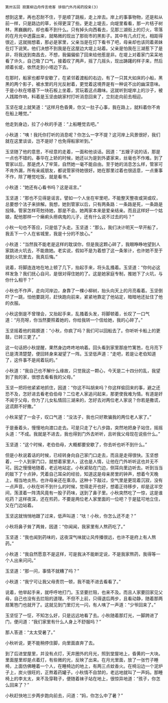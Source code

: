     第卅五回 寂寞柳边舟传言绝客 徘徊门外月闻药投亲(3) 

   想到这里，再也忍耐不住，于是顺了跳板，走上岸去。岸上的事事物物，还是和从前一样，只是路边的草，长得更深了些。更走上堤去，向堤里看看，那一片桔子树林，黑巍巍的，却也看不到什么。只有掉头向西看去，见那三湖街上的灯火，零落的在月光中透露出来，就略微的现出了那街市的黑影子。其中有几点灯光，相距得很近，这就揣想着，那必是家里，父亲当是在灯下看书了吧，母亲却也该同着弟妹在灯下说笑。他们决想不到我是在这屋边大堤上站着。父亲是怕我在三湖惹下了是非，将我送到南昌去，不想，我偏偏偷了回来给他惹是非。在堤上对着家门呆呆地看了许久，自己吸了口气，接着叹了两声，摇了几摇头，现出踌躇的样子来，然后顺着长堤，依然走到小塔边下去。

   在那时，船家也都早安歇了，在紧邻着渡船的右边，有了一只其大如床的小船，黑黑的两个影子，被水里的月光反射着，更觉着这境界是有一种说不出的幽深意味。于是小秋在塔基下一块石板上坐着，赏玩着这点趣味。这就听到堤岸上的沙子，被人践踏作响，料着是玉坚由姚家村打听消息回来了，立刻走向前去相迎。

   玉坚在堤上就笑道：“这样月色昏黄，你又一肚子心事，我在路上，就料着你不肯在船上睡觉。”

   他走到身边，拉了小秋的手道：“上船睡觉去吧。”

   小秋道：“咦！我托你打听的消息呢？你怎么一字不提？这河岸上风景很好，我们就在这里谈谈，岂不是好？也免得船家听到。”

   玉坚随了他的意思，不经意的走着，一面和他谈话。因道：“五嫂子说的话，那是一点也不错的。春华在上轿的时候，她还以为是到外婆家来，丝毫也不作难。到了管家以后，那是虎人了牢笼，自然她一毫不能自由。至于她的消息怎么样，管家可不肯外漏，所有亲戚朋友，都说管家待她很好。她在那里过着也很适意，一点重事不作，除了睡觉吃饭，就是看书。”

   小秋道：“她还有心看书吗？这是谣言。”

   玉坚道：“那也不见得是谣言。譬如一个人坐在牢里吧，不能整天整夜或哭或叹，总要想个法子来排解。我想，她到管家以后，只有两条路：一条路是死，一条路是投降。管家怎样苛尅待她，那是不会。她两家本来是爱亲结亲。而且这样好一个姑娘，配他那样一个癞痢头痨病鬼的儿子，还有什么说不过去的吗？”

   小秋一句也不答应，只是低了头走。玉坚道：“那么，我们决计明天一早开船了，我丢下一个人在省城里，我是十分的不放心。”

   小秋道：“当然我不能老是这样的耽误你，但是我这颗心碎了，我眼睁睁地望到人家跳进火坑去，不能救她。老实说，假如不是为着想了这一条笨计，也许她不至于就到火坑里去，我真后悔。”

   说着，将脚连连地在地上顿了几下，抬起手来，将头乱搔着。玉坚道：“你何必这样发急？我们抚心自问，是很对得住她的了。这是她家庭专制，推她下了火坑，与你什么相干？”

   小秋也不作声，走向河岸边，身靠了一棵小柳树，抬头向天上的月亮看着。玉坚倒吓了一跳，怕他要跳河，赶快跑向前来，紧紧地靠定了他站定，暗暗地还扯住了他的衣服。

   小秋这倒是不曾理会，又抬起手来，乱搔着头发，将脚顿着，长叹了一口气道：“月亮呀，你当然要照着她的，你给我转一个信给她，我的心碎了。”

   玉坚摇着他的肩膀道：“小秋，你疯了吗？我们可以回船去了。你听听卡船上的更鼓，已转三更了。”

   这一句话把小秋提醒，果然身边咚咚地响着。回头看到家里那座竹篱笆，在月亮下已是清清楚楚，便回转身来凝望了一阵。玉坚低声道：“走吧，若是让老伯知道了，这件事不是闹着玩的。”

   小秋道：“我自己也不解什么缘故，只觉我这一颗心，今天是二十四分的乱，我望到了我的家，很想去看看我的父母。”

   玉坚一把将他紧紧地抓住，因道：“你这不叫胡来吗？你这样偷回来的事，避之还恐不及，怎好进去看老伯伯母？二位老人家追问起来，那更使我难为情。有道是奸不闻于父母，你为了儿女私情回三湖来的，怎好去对两位老人家说？你若是撒谎，这谎颇不好撒。”

   小秋呆望了一会子，叹口气道：“没法子，我也只好欺骗我的两位老人家了。”

   于是垂着头，慢慢地向渡口走去。可是只走了七八步路，突然地把身子站住，摇摇头道：“不成。我就是不进去，我也得到门外去听听，且听我父母现在说些什么。”

   玉坚道：“这个时候，老伯伯母，大概都要安歇了，你去听也听不到什么。”

   但是小秋说着话的时候，已经转身向自己家门口走去，而且是走得很快。玉坚想着，一个人到家门口，就想着家里人，这也是人情，让他在门外听听这也并无不可。因之慢慢地随着，老远地站定。小秋紧贴在门边，侧耳向里边听去。听到当当的敲下了十点钟，凭着自己耳朵的经验，知道这是母亲房里的钟声，想着今天晚上，相当地炎热，也许母亲还在乘凉。这种十下敲过，空气里是更现着沉寂，没有一点声音。小秋在听不到什么的时候，觉得走开也好，想着正待移步，却是这半空间，荡漾着一阵清风竟有一股子药味，送到了鼻子里。小秋突然吃了一惊，这是谁吃药？这样夜深，还在煎药，不要是两位老人家里面的一位吧？于是猛可地立住，又在门边站着。

   玉坚这就悄悄地跟了过来，低声叫道：“呔！小秋，你怎么还不走？”

   小秋将鼻子耸了两耸，因道：“你闻闻，我家里有人熬药吃了。”

   玉坚道：“我也闻到药味的，这夜深气味就让风传播很远，也许不是府上有人熬药。”

   小秋道：“我自然愿意不是这样，可是我决不能断定说，不是我家熬药，我得等一个人出来问问。”

   玉坚道：“那一问，事情不就糟了吗？”

   小秋道：“我宁可让我父母责罚一顿，我不能不进去看看了。”

   说着，他举起手来，就呼呼地打门。玉坚要拦阻，也来不及。而且人家要回家见父母，自己也没有去拦阻的道理。不但不上前，只得退后两步，且看动静，随着那两扇篱笆门也就开了。这就见到门里灯光一闪，有人咦了一声道：“少爷回来了。”

   玉坚怔了一怔，不知怎么好，只是远远地看了去。小秋随着那灯光，一脚跨进了门，便问道：“我们家里有什么人身上不舒服吗？”

   那人答道：“太太受暑了。”

   小秋听说，更不能稍停住脚，向里面直奔了去。

   到了后进堂屋里，并没有点灯，天井圈外的月光，照到堂屋地上，昏黄的一大块。里面屋里却是点着灯，有些微的光，反映了出来。在月光里面，放了一张竹子睡椅，上面仿佛睡着一个人，在睡椅边的地上，有两三点蚊香火。在椅沿边一个泥炉子上，炭火很旺的，正熬着药罐子。小秋情不自禁的，老远地就叫了一声妈。那睡椅上的李太太，来不及穿鞋子，便随着袜子站在地上，很惊异地道：“孩子，你怎么回来了？”

   小秋赶快地三步两步跑向前去，问道：“妈，你怎么中了暑？”

